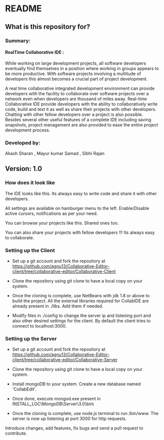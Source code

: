# README 

## What is this repository for? 

### Summary: 

#### RealTime Collaborative IDE :

While working on large development projects, all software developers eventually find themselves in a position where working in groups appears to be more productive. With software projects involving a multitude of developers this almost becomes a crucial part of project development. 

A real time collaborative integrated development environment can provide developers with the facility to collaborate over software projects over a network even when developers are thousand of miles away. Real-time Collaborative IDE provide developers with the ability to collaboratively write code, build and test it as well as share their projects with other developers. Chatting with other fellow developers over a project is also possible. Besides several other useful features of a complete IDE including saving snapshots, project management are also provided to ease the entire project development process.

### Developed by:
Akash Sharan , Mayur kumar Samad , Sibhi Rajan

## Version: 1.0

### How does it look like

The IDE looks like this. Its always easy to write code and share it with other developers. 

All settings are available on hamburger menu to the left. Enable/Disable active cursors, notifications as per your need. 


You can browse your projects like this. Shared ones too.


You can also share your projects with fellow developers !!! Its always easy to collaborate.


 
### Setting up the Client  

* Set up a git account and fork the repository at https://github.com/agnu13/Collaborative-Editor-client/tree/collaborative-editor/Collaborative-Client

* Clone the repository using git clone to have a local copy on your system.

* Once the cloning is complete, use NetBeans with jdk 1.8 or above to build the project. All the external libraries required for 
CollabIDE are already present in ./libs. Add them if needed.

* Modify files in ./config to change the server ip and listening port and also other desired settings for the client. By default the client tries to connect to localhost:3000.

### Setting up the Server

* Set up a git account and fork the repository at https://github.com/agnu13/Collaborative-Editor-client/tree/collaborative-editor/Collaborative-Server

* Clone the repository using git clone to have a local copy on your system. 

* Install mongoDB to your system. Create a new database named 'CollabEdit'.

* Once done, execute mongod.exe present in INSTALL_LOC\MongoDB\Server\3.0\bin\

* Once the cloning is complete, use node.js terminal to run /bin/www. The server is now up listening at port 3000 for http requests.

Introduce changes, add features, fix bugs and send a pull request to contribute. 


